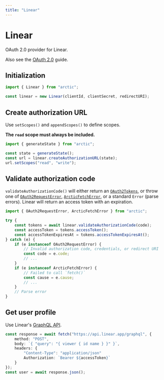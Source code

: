 ```yaml
---
title: "Linear"
---
```


# Linear

OAuth 2.0 provider for Linear.

Also see the [OAuth 2.0](/guides/oauth2) guide.

## Initialization

```ts
import { Linear } from "arctic";

const linear = new Linear(clientId, clientSecret, redirectURI);
```

## Create authorization URL

Use `setScopes()` and `appendScopes()` to define scopes.

**The `read` scope must always be included.**

```ts
import { generateState } from "arctic";

const state = generateState();
const url = linear.createAuthorizationURL(state);
url.setScopes("read", "write");
```

## Validate authorization code

`validateAuthorizationCode()` will either return an [`OAuth2Tokens`](/reference/OAuth2Tokens), or throw one of [`OAuth2RequestError`](/reference/OAuth2RequestError), [`ArcticFetchError`](/reference/ArcticFetchError), or a standard `Error` (parse errors). Linear will return an access token with an expiration.

```ts
import { OAuth2RequestError, ArcticFetchError } from "arctic";

try {
	const tokens = await linear.validateAuthorizationCode(code);
	const accessToken = tokens.accessToken();
	const accessTokenExpiresAt = tokens.accessTokenExpiresAt();
} catch (e) {
	if (e instanceof OAuth2RequestError) {
		// Invalid authorization code, credentials, or redirect URI
		const code = e.code;
		// ...
	}
	if (e instanceof ArcticFetchError) {
		// Failed to call `fetch()`
		const cause = e.cause;
		// ...
	}
	// Parse error
}
```

## Get user profile

Use Linear's [GraphQL API](https://developers.linear.app/docs/graphql/working-with-the-graphql-api).

```ts
const response = await fetch("https://api.linear.app/graphql", {
    method: "POST",
    body: `{ "query": "{ viewer { id name } }" }`,
	headers: {
        "Content-Type": "application/json"
		Authorization: `Bearer ${accessToken}`
	}
});
const user = await response.json();
```
